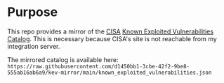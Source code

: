 # Purpose

This repo provides a mirror of the [CISA](https://www.cisa.gov/)
[Known Exploited Vulnerabilities Catalog](https://www.cisa.gov/known-exploited-vulnerabilities-catalog).
This is necessary because CISA's site is not reachable from my integration server.

The mirrored catalog is available here:
`https://raw.githubusercontent.com/d1450bb1-3cbe-42f2-9be8-555ab16ab6a9/kev-mirror/main/known_exploited_vulnerabilities.json`
